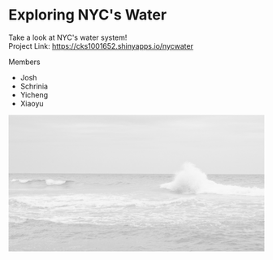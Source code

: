 # Exploring NYC's Water

Take a look at NYC's water system!  
Project Link: https://cks1001652.shinyapps.io/nycwater

Members 
- Josh
- Schrinia
- Yicheng 
- Xiaoyu

![screenshot](app/www/white_water.jpg)
